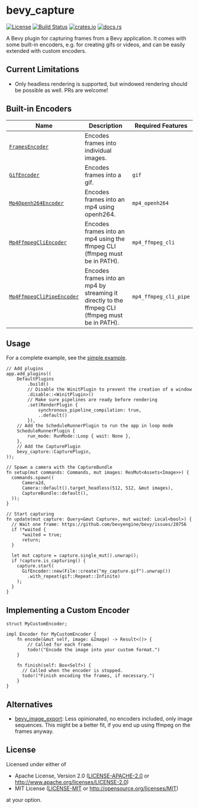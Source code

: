 # bevy_capture

[![License](https://img.shields.io/badge/license-MIT%2FApache-blue.svg)](#license)
[![Build Status](https://github.com/jannik4/bevy_capture/workflows/CI/badge.svg)](https://github.com/jannik4/bevy_capture/actions)
[![crates.io](https://img.shields.io/crates/v/bevy_capture.svg)](https://crates.io/crates/bevy_capture)
[![docs.rs](https://img.shields.io/badge/docs-latest-blue.svg)](https://docs.rs/bevy_capture)

A Bevy plugin for capturing frames from a Bevy application. It comes with some built-in encoders, e.g. for creating gifs or videos, and can be easily extended with custom encoders.

## Current Limitations

- Only headless rendering is supported, but windowed rendering should be possible as well. PRs are welcome!

## Built-in Encoders

| Name                                                                  | Description                                                               | Required Features |
| --------------------------------------------------------------------- | ------------------------------------------------------------------------- | ----------------- |
| [`FramesEncoder`](encoder::frames::FramesEncoder)                     | Encodes frames into individual images.                                    |                   |
| [`GifEncoder`](encoder::gif::GifEncoder)                              | Encodes frames into a gif.                                                | `gif`             |
| [`Mp4Openh264Encoder`](encoder::mp4_openh264::Mp4Openh264Encoder)     | Encodes frames into an mp4 using openh264.                                | `mp4_openh264`    |
| [`Mp4FfmpegCliEncoder`](encoder::mp4_ffmpeg_cli::Mp4FfmpegCliEncoder) | Encodes frames into an mp4 using the ffmpeg CLI (ffmpeg must be in PATH). | `mp4_ffmpeg_cli`  |
| [`Mp4FfmpegCliPipeEncoder`](encoder::mp4_ffmpeg_cli_pipe::Mp4FfmpegCliPipeEncoder) | Encodes frames into an mp4 by streaming it directly to the ffmpeg CLI (ffmpeg must be in PATH). | `mp4_ffmpeg_cli_pipe`  |

## Usage

For a complete example, see the [simple example](https://github.com/jannik4/bevy_capture/blob/main/examples/simple.rs).

```rust,ignore
// Add plugins
app.add_plugins((
    DefaultPlugins
        .build()
        // Disable the WinitPlugin to prevent the creation of a window
        .disable::<WinitPlugin>()
        // Make sure pipelines are ready before rendering
        .set(RenderPlugin {
            synchronous_pipeline_compilation: true,
            ..default()
        }),
    // Add the ScheduleRunnerPlugin to run the app in loop mode
    ScheduleRunnerPlugin {
        run_mode: RunMode::Loop { wait: None },
    },
    // Add the CapturePlugin
    bevy_capture::CapturePlugin,
));

// Spawn a camera with the CaptureBundle
fn setup(mut commands: Commands, mut images: ResMut<Assets<Image>>) {
  commands.spawn((
      Camera2d,
      Camera::default().target_headless(512, 512, &mut images),
      CaptureBundle::default(),
  ));
}

// Start capturing
fn update(mut capture: Query<&mut Capture>, mut waited: Local<bool>) {
  // Wait one frame: https://github.com/bevyengine/bevy/issues/20756
  if !*waited {
      *waited = true;
      return;
  }

  let mut capture = capture.single_mut().unwrap();
  if !capture.is_capturing() {
    capture.start(
      GifEncoder::new(File::create("my_capture.gif").unwrap())
        .with_repeat(gif::Repeat::Infinite)
    );
  }
}
```

## Implementing a Custom Encoder

```rust,ignore
struct MyCustomEncoder;

impl Encoder for MyCustomEncoder {
    fn encode(&mut self, image: &Image) -> Result<()> {
        // Called for each frame.
        todo!("Encode the image into your custom format.")
    }

    fn finish(self: Box<Self>) {
      // Called when the encoder is stopped.
      todo!("Finish encoding the frames, if necessary.")
    }
}
```

## Alternatives

- [bevy_image_export](https://github.com/paulkre/bevy_image_export): Less opinionated, no encoders included, only image sequences. This might be a better fit, if you end up using ffmpeg on the frames anyway.

## License

Licensed under either of

- Apache License, Version 2.0
  ([LICENSE-APACHE-2.0](LICENSE-Apache-2.0) or <http://www.apache.org/licenses/LICENSE-2.0>)
- MIT License
  ([LICENSE-MIT](LICENSE-MIT) or <http://opensource.org/licenses/MIT>)

at your option.
